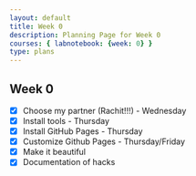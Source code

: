 ```yaml
---
layout: default
title: Week 0
description: Planning Page for Week 0
courses: { labnotebook: {week: 0} }
type: plans
---
```


## Week 0

- [x] Choose my partner (Rachit!!!) - Wednesday
- [x] Install tools - Thursday
- [x] Install GitHub Pages - Thursday
- [x] Customize Github Pages - Thursday/Friday
- [x] Make it beautiful
- [x] Documentation of hacks

